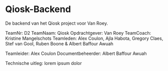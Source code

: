 # Qiosk-Backend

De backend van het Qiosk project voor Van Roey.

TeamNr: D2
TeamNaam: Qiosk
Opdrachtgever: Van Roey
TeamCoach: Kristine Mangelschots
Teamleden: Alex Coulon, Ajla Habota, Gregory Claes, Stef van Gool, Ruben Boone & Albert Baffour Awuah

Teamleider: Alex Coulon
Documentbeheerder: Albert Baffour Awuah


Technische uitleg:
lorem ipsum dolor
